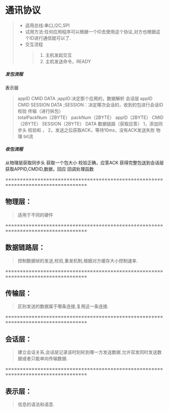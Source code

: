 # 通讯协议
> * 适用总线:串口,I2C,SPI
> * 试用方法:任何应用程序可以根据一个ID去使用这个协议,对方也根据这个ID进行通信就可以了.
> * 交互流程 
>	> 1. 主机发起交互
>	> 2. 主机发送命令，READY




##### 发包流程

表示层
> appID CMID DATA        ;appID:决定那个应用的，数据解析
会话层
> appID CMID SESSION DATA ;SESSION：决定哪次会话的，收到的包进行会话ID校验
传输（进行拆包）	
> totalPackNum（2BYTE） packNum（2BYTE） appID（2BYTE） CMID（2BYTE） SESSION（2BYTE） DATA 
数据链路（获取应答）
> 1，添加同步头 校验和 ， 2，发送之后获取ACK，等待10ms，没有ACK发送失败
物理
> bit流

##### 收包流程 
从物理层获取同步头
获取一个包大小
校验正确，应答ACK
获得完整包送到会话层
获取APPID,CMDID,数据，回应
回调处理函数




















==================================================================================

## 物理层：
> 适用于不同的硬件

==================================================================================

## 数据链路层：
> 控制数据帧的发送,校验,重发机制,根据对方缓存大小控制速率.
	
==================================================================================
## 传输层：
> 区别发送的数据属于哪条连接,复用这一条连接.

==================================================================================

## 会话层：
> 建立会话关系,会话层记录该时刻轮到哪一方发送数据.允许双发同时发送数据或者只能单向传输数据.

==================================================================================

## 表示层：

> 信息的语法和语意.